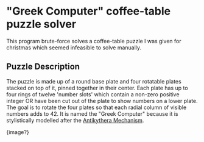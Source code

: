 # "Greek Computer" coffee-table puzzle solver

This program brute-force solves a coffee-table puzzle I was given for christmas which seemed infeasible to solve manually.

## Puzzle Description
The puzzle is made up of a round base plate and four rotatable plates stacked on top of it, pinned together in their center. Each plate has up to four rings of twelve 'number slots' which contain a non-zero positive integer OR have been cut out of the plate to show numbers on a lower plate. The goal is to rotate the four plates so that each radial column of visible numbers adds to 42.
It is named the "Greek Computer" because it is stylistically modelled after the [Antikythera Mechanism](https://en.wikipedia.org/wiki/Antikythera_mechanism).

{image?}
